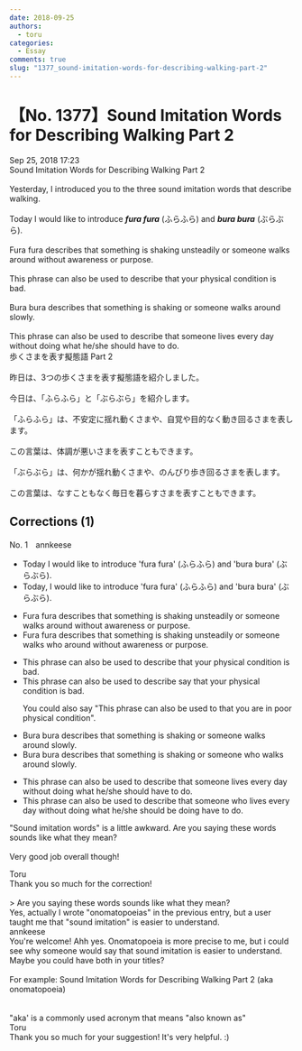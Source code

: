 ```yaml
---
date: 2018-09-25
authors:
  - toru
categories:
  - Essay
comments: true
slug: "1377_sound-imitation-words-for-describing-walking-part-2"
---
```


# 【No. 1377】Sound Imitation Words for Describing Walking Part 2
<div class="date">Sep 25, 2018 17:23</div>
<div id="post"><div id="body_show_ori">
Sound Imitation Words for Describing Walking Part 2<br/><br/>Yesterday, I introduced you to the three sound imitation words that describe walking.<br/><br/>Today I would like to introduce <strong><em>fura fura</em></strong> (ふらふら) and <strong><em>bura bura</em></strong> (ぶらぶら).<br/><br/>Fura fura describes that something is shaking unsteadily or someone walks around without awareness or purpose.<br/><br/>This phrase can also be used to describe that your physical condition is bad.<br/><br/>Bura bura describes that something is shaking or someone walks around slowly.<br/><br/>This phrase can also be used to describe that someone lives every day without doing what he/she should have to do.
</div></div>

<!-- more -->

<div id="post_ja"><div id="body_show_mo">
歩くさまを表す擬態語 Part 2<br/><br/>昨日は、3つの歩くさまを表す擬態語を紹介しました。<br/><br/>今日は、「ふらふら」と「ぶらぶら」を紹介します。<br/><br/>「ふらふら」は、不安定に揺れ動くさまや、自覚や目的なく動き回るさまを表します。<br/><br/>この言葉は、体調が悪いさまを表すこともできます。<br/><br/>「ぶらぶら」は、何かが揺れ動くさまや、のんびり歩き回るさまを表します。<br/><br/>この言葉は、なすこともなく毎日を暮らすさまを表すこともできます。
</div></div>

## Corrections (1)
<div id="block"><div class="first_name"> No. 1　<span class="just_name">annkeese</span></div><div id="block2">
<ul class="correction_field">
<li class="incorrect">Today I would like to introduce 'fura fura' (ふらふら) and 'bura bura' (ぶらぶら).</li>
<li class="corrected correct">
Today<span class="f_blue">,</span> I would like to introduce 'fura fura' (ふらふら) and 'bura bura' (ぶらぶら).
</li>
</ul>
<ul class="correction_field">
<li class="incorrect">Fura fura describes that something is shaking unsteadily or someone walks around without awareness or purpose.</li>
<li class="corrected correct">
Fura fura describes that something is shaking unsteadily or someone walks <span class="f_blue">who</span> around without awareness or purpose.
</li>
</ul>
<ul class="correction_field">
<li class="incorrect">This phrase can also be used to describe that your physical condition is bad.</li>
<li class="corrected correct">
This phrase can also be used to <span class="sline">describe</span> <span class="f_blue">say</span> that your physical condition is bad.
<p class="correction_comment">You could also say "This phrase can also be used to that you are in poor physical condition".</p>
</li>
</ul>
<ul class="correction_field">
<li class="incorrect">Bura bura describes that something is shaking or someone walks around slowly.</li>
<li class="corrected correct">
Bura bura describes that something is shaking or someone <span class="f_blue">who</span> walks around slowly.
</li>
</ul>
<ul class="correction_field">
<li class="incorrect">This phrase can also be used to describe that someone lives every day without doing what he/she should have to do.</li>
<li class="corrected correct">
This phrase can also be used to describe <span class="sline">that</span> someone <span class="f_blue">who</span> lives every day without doing what he/she should <span class="f_blue">be doing</span> <span class="sline">have to do</span>.
</li>
</ul>
<p class="comment_small">
 "Sound imitation words" is a little awkward. Are you saying these words sounds like what they mean?
 <br/>
 <br/>
 Very good job overall though!
</p>

</div><div class="name"><span class="just_name">Toru</span><br>
Thank you so much for the correction!<br/> <br/>&gt; Are you saying these words sounds like what they mean?<br/>Yes, actually I wrote "onomatopoeias" in the previous entry, but a user taught me that "sound imitation" is easier to understand.
</div>
<div class="name"><span class="just_name">annkeese</span><br>
You're welcome! Ahh yes. Onomatopoeia is more precise to me, but i could see why someone would say that sound imitation is easier to understand. Maybe you could have both in your titles?<br/><br/>For example: Sound Imitation Words for Describing Walking Part 2 (aka onomatopoeia)<br/><br/><br/>"aka' is a commonly used acronym that means "also known as"<br/>
</div>
<div class="name"><span class="just_name">Toru</span><br>
Thank you so much for your suggestion! It's very helpful. :) 
</div>
</div>
